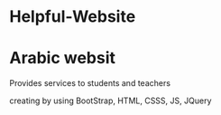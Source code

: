 # Helpful-Website
<h1>Arabic websit</h1>
<p>Provides services to students and teachers</p>
<p>creating by using BootStrap, HTML, CSSS, JS, JQuery</p>

